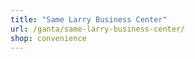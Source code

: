 ```yaml
---
title: "Same Larry Business Center"
url: /ganta/same-larry-business-center/
shop: convenience
---
```

